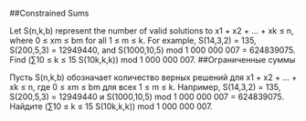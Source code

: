 ##Constrained Sums

Let S(n,k,b) represent the number of valid solutions to x1 + x2 + ... + xk ≤ n, where 0 ≤ xm ≤ bm for all 1 ≤ m ≤ k.
For example, S(14,3,2) = 135, S(200,5,3) = 12949440, and S(1000,10,5) mod 1 000 000 007 = 624839075.
Find (∑10 ≤ k ≤ 15 S(10k,k,k)) mod 1 000 000 007.
##Ограниченные суммы

Пусть S(n,k,b) обозначает количество верных решений для x1 + x2 + ... + xk ≤ n, где 0 ≤ xm ≤ bm для всех 1 ≤ m ≤ k.
Например, S(14,3,2) = 135, S(200,5,3) = 12949440 и S(1000,10,5) mod 1 000 000 007 = 624839075.
Найдите (∑10 ≤ k ≤ 15 S(10k,k,k)) mod 1 000 000 007.
